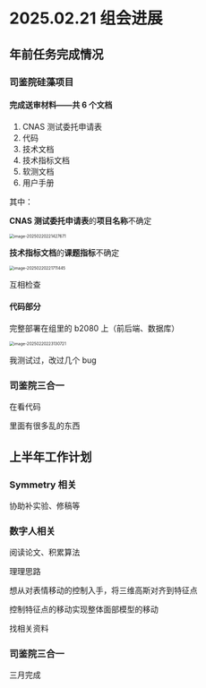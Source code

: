 # 2025.02.21 组会进展

## 年前任务完成情况

### 司鉴院硅藻项目

#### 完成送审材料——共 6 个文档

1. CNAS 测试委托申请表
2. 代码
3. 技术文档
4. 技术指标文档
5. 软测文档
6. 用户手册

其中：

**CNAS 测试委托申请表**的**项目名称**不确定

<img src="http://public.file.lvshuhuai.cn/images\image-20250220221427671.png" alt="image-20250220221427671" style="zoom:50%;" />

**技术指标文档**的**课题指标**不确定

<img src="http://public.file.lvshuhuai.cn/images\image-20250220221711445.png" alt="image-20250220221711445" style="zoom:50%;" />

互相检查

#### 代码部分

完整部署在组里的 b2080 上（前后端、数据库）

<img src="http://public.file.lvshuhuai.cn/images\image-20250220223130721.png" alt="image-20250220223130721" style="zoom:50%;" />

我测试过，改过几个 bug

### 司鉴院三合一

在看代码

里面有很多乱的东西

## 上半年工作计划

### Symmetry 相关

协助补实验、修稿等

### 数字人相关

阅读论文、积累算法

理理思路

想从对表情移动的控制入手，将三维高斯对齐到特征点

控制特征点的移动实现整体面部模型的移动

找相关资料

### 司鉴院三合一

三月完成